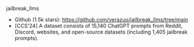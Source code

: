 jailbreak_llms

- Github (1.5k stars): https://github.com/verazuo/jailbreak_llms/tree/main
- [CCS'24] A dataset consists of 15,140 ChatGPT prompts from Reddit, Discord, websites, and open-source datasets (including 1,405 jailbreak prompts).